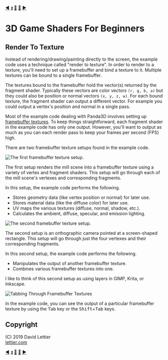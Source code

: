 [:arrow_backward:](glsl.md)
[:arrow_double_up:](../README.md)
[:arrow_up_small:](#)
[:arrow_down_small:](#copyright)
[:arrow_forward:](texturing.md)

# 3D Game Shaders For Beginners

## Render To Texture

Instead of rendering/drawing/painting directly to the screen, the example code uses a technique called "render to texture".
In order to render to a texture, you'll need to set up a framebuffer and bind a texture to it.
Multiple textures can be bound to a single framebuffer.

The textures bound to the framebuffer hold the vector(s) returned by the fragment shader.
Typically these vectors are color vectors `(r, g, b, a)` but they could also be position or normal vectors `(x, y, z, w)`.
For each bound texture, the fragment shader can output a different vector.
For example you could output a vertex's position and normal in a single pass.

Most of the example code dealing with Panda3D involves setting up
[framebuffer textures](https://www.panda3d.org/manual/?title=Render-to-Texture_and_Image_Postprocessing).
To keep things straightforward, each fragment shader in the example code has only one output.
However, you'll want to output as much as you can each render pass to keep your frames per second (FPS) high.

There are two framebuffer texture setups found in the example code.

![The first framebuffer texture setup.](https://i.imgur.com/t3iLKhx.gif)

The first setup renders the mill scene into a framebuffer texture using a variety of vertex and fragment shaders.
This setup will go through each of the mill scene's vertexes and corresponding fragments.

In this setup, the example code performs the following.

- Stores geometry data (like vertex position or normal) for later use.
- Stores material data (like the diffuse color) for later use.
- UV maps the various textures (diffuse, normal, shadow, etc.).
- Calculates the ambient, diffuse, specular, and emission lighting.

![The second framebuffer texture setup.](https://i.imgur.com/o8H6cTy.png)

The second setup is an orthographic camera pointed at a screen-shaped rectangle.
This setup will go through just the four vertexes and their corresponding fragments.

In this second setup, the example code performs the following.

- Manipulates the output of another framebuffer texture.
- Combines various framebuffer textures into one.

I like to think of this second setup as using layers in GIMP, Krita, or Inkscape.

![Tabbing Through Framebuffer Textures](https://i.imgur.com/L6Hwuxa.gif)

In the example code, you can see the output of a particular framebuffer texture
by using the <kbd>Tab</kbd> key or the <kbd>Shift</kbd>+<kbd>Tab</kbd> keys.

## Copyright

(C) 2019 David Lettier
<br>
[lettier.com](https://www.lettier.com)

[:arrow_backward:](glsl.md)
[:arrow_double_up:](../README.md)
[:arrow_up_small:](#)
[:arrow_down_small:](#copyright)
[:arrow_forward:](texturing.md)
